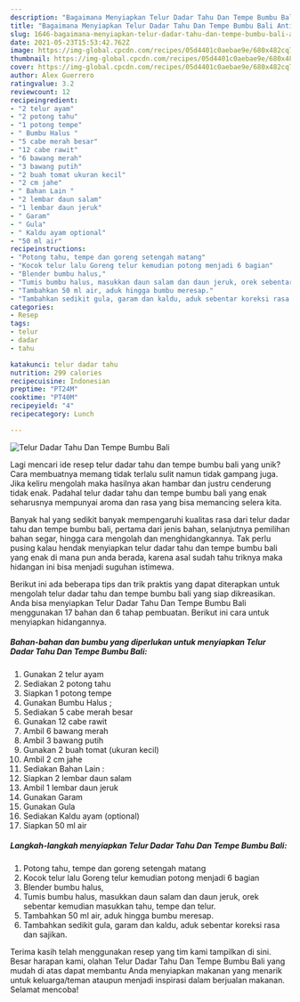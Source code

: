 ```yaml
---
description: "Bagaimana Menyiapkan Telur Dadar Tahu Dan Tempe Bumbu Bali Anti Gagal"
title: "Bagaimana Menyiapkan Telur Dadar Tahu Dan Tempe Bumbu Bali Anti Gagal"
slug: 1646-bagaimana-menyiapkan-telur-dadar-tahu-dan-tempe-bumbu-bali-anti-gagal
date: 2021-05-23T15:53:42.762Z
image: https://img-global.cpcdn.com/recipes/05d4401c0aebae9e/680x482cq70/telur-dadar-tahu-dan-tempe-bumbu-bali-foto-resep-utama.jpg
thumbnail: https://img-global.cpcdn.com/recipes/05d4401c0aebae9e/680x482cq70/telur-dadar-tahu-dan-tempe-bumbu-bali-foto-resep-utama.jpg
cover: https://img-global.cpcdn.com/recipes/05d4401c0aebae9e/680x482cq70/telur-dadar-tahu-dan-tempe-bumbu-bali-foto-resep-utama.jpg
author: Alex Guerrero
ratingvalue: 3.2
reviewcount: 12
recipeingredient:
- "2 telur ayam"
- "2 potong tahu"
- "1 potong tempe"
- " Bumbu Halus "
- "5 cabe merah besar"
- "12 cabe rawit"
- "6 bawang merah"
- "3 bawang putih"
- "2 buah tomat ukuran kecil"
- "2 cm jahe"
- " Bahan Lain "
- "2 lembar daun salam"
- "1 lembar daun jeruk"
- " Garam"
- " Gula"
- " Kaldu ayam optional"
- "50 ml air"
recipeinstructions:
- "Potong tahu, tempe dan goreng setengah matang"
- "Kocok telur lalu Goreng telur kemudian potong menjadi 6 bagian"
- "Blender bumbu halus,"
- "Tumis bumbu halus, masukkan daun salam dan daun jeruk, orek sebentar kemudian masukkan tahu, tempe dan telur."
- "Tambahkan 50 ml air, aduk hingga bumbu meresap."
- "Tambahkan sedikit gula, garam dan kaldu, aduk sebentar koreksi rasa dan sajikan."
categories:
- Resep
tags:
- telur
- dadar
- tahu

katakunci: telur dadar tahu 
nutrition: 299 calories
recipecuisine: Indonesian
preptime: "PT24M"
cooktime: "PT40M"
recipeyield: "4"
recipecategory: Lunch

---
```



![Telur Dadar Tahu Dan Tempe Bumbu Bali](https://img-global.cpcdn.com/recipes/05d4401c0aebae9e/680x482cq70/telur-dadar-tahu-dan-tempe-bumbu-bali-foto-resep-utama.jpg)

Lagi mencari ide resep telur dadar tahu dan tempe bumbu bali yang unik? Cara membuatnya memang tidak terlalu sulit namun tidak gampang juga. Jika keliru mengolah maka hasilnya akan hambar dan justru cenderung tidak enak. Padahal telur dadar tahu dan tempe bumbu bali yang enak seharusnya mempunyai aroma dan rasa yang bisa memancing selera kita.

Banyak hal yang sedikit banyak mempengaruhi kualitas rasa dari telur dadar tahu dan tempe bumbu bali, pertama dari jenis bahan, selanjutnya pemilihan bahan segar, hingga cara mengolah dan menghidangkannya. Tak perlu pusing kalau hendak menyiapkan telur dadar tahu dan tempe bumbu bali yang enak di mana pun anda berada, karena asal sudah tahu triknya maka hidangan ini bisa menjadi suguhan istimewa.




Berikut ini ada beberapa tips dan trik praktis yang dapat diterapkan untuk mengolah telur dadar tahu dan tempe bumbu bali yang siap dikreasikan. Anda bisa menyiapkan Telur Dadar Tahu Dan Tempe Bumbu Bali menggunakan 17 bahan dan 6 tahap pembuatan. Berikut ini cara untuk menyiapkan hidangannya.

<!--inarticleads1-->

##### Bahan-bahan dan bumbu yang diperlukan untuk menyiapkan Telur Dadar Tahu Dan Tempe Bumbu Bali:

1. Gunakan 2 telur ayam
1. Sediakan 2 potong tahu
1. Siapkan 1 potong tempe
1. Gunakan  Bumbu Halus ;
1. Sediakan 5 cabe merah besar
1. Gunakan 12 cabe rawit
1. Ambil 6 bawang merah
1. Ambil 3 bawang putih
1. Gunakan 2 buah tomat (ukuran kecil)
1. Ambil 2 cm jahe
1. Sediakan  Bahan Lain :
1. Siapkan 2 lembar daun salam
1. Ambil 1 lembar daun jeruk
1. Gunakan  Garam
1. Gunakan  Gula
1. Sediakan  Kaldu ayam (optional)
1. Siapkan 50 ml air




<!--inarticleads2-->

##### Langkah-langkah menyiapkan Telur Dadar Tahu Dan Tempe Bumbu Bali:

1. Potong tahu, tempe dan goreng setengah matang
1. Kocok telur lalu Goreng telur kemudian potong menjadi 6 bagian
1. Blender bumbu halus,
1. Tumis bumbu halus, masukkan daun salam dan daun jeruk, orek sebentar kemudian masukkan tahu, tempe dan telur.
1. Tambahkan 50 ml air, aduk hingga bumbu meresap.
1. Tambahkan sedikit gula, garam dan kaldu, aduk sebentar koreksi rasa dan sajikan.




Terima kasih telah menggunakan resep yang tim kami tampilkan di sini. Besar harapan kami, olahan Telur Dadar Tahu Dan Tempe Bumbu Bali yang mudah di atas dapat membantu Anda menyiapkan makanan yang menarik untuk keluarga/teman ataupun menjadi inspirasi dalam berjualan makanan. Selamat mencoba!
